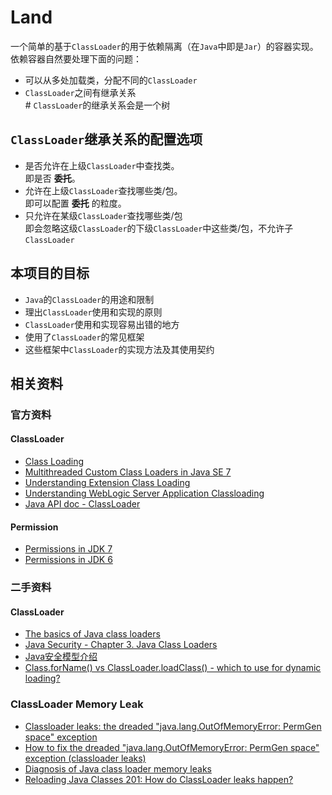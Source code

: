 Land
=================================================

一个简单的基于`ClassLoader`的用于依赖隔离（在`Java`中即是`Jar`）的容器实现。依赖容器自然要处理下面的问题：

* 可以从多处加载类，分配不同的`ClassLoader`
* `ClassLoader`之间有继承关系  
\# `ClassLoader`的继承关系会是一个树

`ClassLoader`继承关系的配置选项
---------------------------------------

* 是否允许在上级`ClassLoader`中查找类。   
即是否 **委托**。
* 允许在上级`ClassLoader`查找哪些类/包。   
即可以配置 **委托** 的粒度。
* 只允许在某级`ClassLoader`查找哪些类/包   
即会忽略这级`ClassLoader`的下级`ClassLoader`中这些类/包，不允许子`ClassLoader`

本项目的目标
---------------------------------------

* `Java`的`ClassLoader`的用途和限制
* 理出`ClassLoader`使用和实现的原则
* `ClassLoader`使用和实现容易出错的地方
* 使用了`ClassLoader`的常见框架
* 这些框架中`ClassLoader`的实现方法及其使用契约

相关资料
---------------------------------------

### 官方资料

#### ClassLoader

* [Class Loading](http://docs.oracle.com/javase/jndi/tutorial/beyond/misc/classloader.html)
* [Multithreaded Custom Class Loaders in Java SE 7](http://docs.oracle.com/javase/7/docs/technotes/guides/lang/cl-mt.html)
* [Understanding Extension Class Loading](http://docs.oracle.com/javase/tutorial/ext/basics/load.html)
* [Understanding WebLogic Server Application Classloading](http://docs.oracle.com/cd/E24329_01/web.1211/e24368/classloading.htm)
* [Java API doc - ClassLoader](http://docs.oracle.com/javase/7/docs/api/java/lang/ClassLoader.html)

#### Permission

* [Permissions in JDK 7](http://docs.oracle.com/javase/7/docs/technotes/guides/security/permissions.html)
* [Permissions in JDK 6](http://docs.oracle.com/javase/6/docs/technotes/guides/security/permissions.html)

### 二手资料

#### ClassLoader

* [The basics of Java class loaders](http://www.javaworld.com/article/2077260/learn-java/the-basics-of-java-class-loaders.html)
* [Java Security - Chapter 3. Java Class Loaders](http://docstore.mik.ua/orelly/java-ent/security/ch03_01.htm)
* [Java安全模型介绍](http://www.ibm.com/developerworks/cn/java/j-lo-javasecurity/)
* [Class.forName() vs ClassLoader.loadClass() - which to use for dynamic loading?](http://stackoverflow.com/questions/8100376/class-forname-vs-classloader-loadclass-which-to-use-for-dynamic-loading)

### ClassLoader Memory Leak

* [Classloader leaks: the dreaded "java.lang.OutOfMemoryError: PermGen space" exception](http://frankkieviet.blogspot.com/2006/10/classloader-leaks-dreaded-permgen-space.html)
* [How to fix the dreaded "java.lang.OutOfMemoryError: PermGen space" exception (classloader leaks)](http://frankkieviet.blogspot.com/2006/10/how-to-fix-dreaded-permgen-space.html)
* [Diagnosis of Java class loader memory leaks](http://www.ibm.com/developerworks/webservices/library/ws-javaclass/index.html)
* [Reloading Java Classes 201: How do ClassLoader leaks happen?](http://zeroturnaround.com/rebellabs/rjc201/)